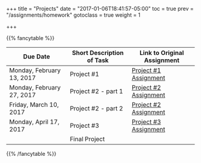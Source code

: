 +++
title = "Projects"
date = "2017-01-06T18:41:57-05:00"
toc = true
prev = "/assignments/homework"
gotoclass = true
weight = 1

+++




{{% fancytable %}}

| Due Date | Short Description of Task | Link to Original Assignment |
|---------------------|------|------|
|   Monday, February 13, 2017   |   Project #1   |  [Project #1 Assignment](/assignments/project1) |
|   Monday, February 27, 2017   |   Project #2 - part 1   |  [Project #2 Assignment](/assignments/project2) |
|   Friday, March 10, 2017   |   Project #2 - part 2   |  [Project #2 Assignment](/assignments/project2) |
|   Monday, April 17, 2017   |   Project #3   |  [Project #3 Assignment](/assignments/project3) |
| | Final Project  |  |

{{% /fancytable %}}